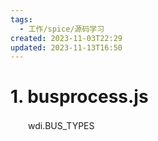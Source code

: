 ```yaml
---
tags:
  - 工作/spice/源码学习
created: 2023-11-03T22:29
updated: 2023-11-13T16:50
---
```

# 1. busprocess.js

　　wdi.BUS_TYPES
